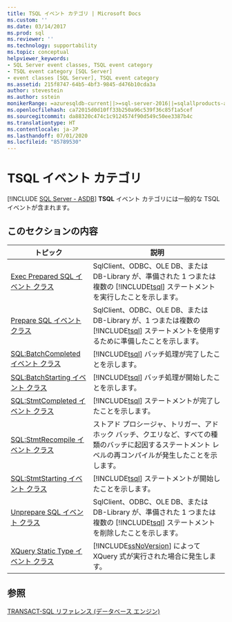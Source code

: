 ```yaml
---
title: TSQL イベント カテゴリ | Microsoft Docs
ms.custom: ''
ms.date: 03/14/2017
ms.prod: sql
ms.reviewer: ''
ms.technology: supportability
ms.topic: conceptual
helpviewer_keywords:
- SQL Server event classes, TSQL event category
- TSQL event category [SQL Server]
- event classes [SQL Server], TSQL event category
ms.assetid: 215f8747-64b5-4bf3-9845-d476b10cda3a
author: stevestein
ms.author: sstein
monikerRange: =azuresqldb-current||>=sql-server-2016||=sqlallproducts-allversions||>=sql-server-linux-2017||=azuresqldb-mi-current
ms.openlocfilehash: ca72015d0d10ff33b250a96c539f36c85f1a5cef
ms.sourcegitcommit: da88320c474c1c9124574f90d549c50ee3387b4c
ms.translationtype: HT
ms.contentlocale: ja-JP
ms.lasthandoff: 07/01/2020
ms.locfileid: "85789530"
---
```

# <a name="tsql-event-category"></a>TSQL イベント カテゴリ
[!INCLUDE [SQL Server - ASDB](../../includes/applies-to-version/sql-asdb.md)]
  **TSQL** イベント カテゴリには一般的な TSQL イベントが含まれます。  
  
## <a name="in-this-section"></a>このセクションの内容  
  
|トピック|説明|  
|-----------|-----------------|  
|[Exec Prepared SQL イベント クラス](../../relational-databases/event-classes/exec-prepared-sql-event-class.md)|SqlClient、ODBC、OLE DB、または DB-Library が、準備された 1 つまたは複数の [!INCLUDE[tsql](../../includes/tsql-md.md)] ステートメントを実行したことを示します。|  
|[Prepare SQL イベント クラス](../../relational-databases/event-classes/prepare-sql-event-class.md)|SqlClient、ODBC、OLE DB、または DB-Library が、1 つまたは複数の [!INCLUDE[tsql](../../includes/tsql-md.md)] ステートメントを使用するために準備したことを示します。|  
|[SQL:BatchCompleted イベント クラス](../../relational-databases/event-classes/sql-batchcompleted-event-class.md)|[!INCLUDE[tsql](../../includes/tsql-md.md)] バッチ処理が完了したことを示します。|  
|[SQL:BatchStarting イベント クラス](../../relational-databases/event-classes/sql-batchstarting-event-class.md)|[!INCLUDE[tsql](../../includes/tsql-md.md)] バッチ処理が開始したことを示します。|  
|[SQL:StmtCompleted イベント クラス](../../relational-databases/event-classes/sql-stmtcompleted-event-class.md)|[!INCLUDE[tsql](../../includes/tsql-md.md)] ステートメントが完了したことを示します。|  
|[SQL:StmtRecompile イベント クラス](../../relational-databases/event-classes/sql-stmtrecompile-event-class.md)|ストアド プロシージャ、トリガー、アドホック バッチ、クエリなど、すべての種類のバッチに起因するステートメント レベルの再コンパイルが発生したことを示します。|  
|[SQL:StmtStarting イベント クラス](../../relational-databases/event-classes/sql-stmtstarting-event-class.md)|[!INCLUDE[tsql](../../includes/tsql-md.md)] ステートメントが開始したことを示します。|  
|[Unprepare SQL イベント クラス](../../relational-databases/event-classes/unprepare-sql-event-class.md)|SqlClient、ODBC、OLE DB、または DB-Library が、準備された 1 つまたは複数の [!INCLUDE[tsql](../../includes/tsql-md.md)] ステートメントを削除したことを示します。|  
|[XQuery Static Type イベント クラス](../../relational-databases/event-classes/xquery-static-type-event-class.md)|[!INCLUDE[ssNoVersion](../../includes/ssnoversion-md.md)] によって XQuery 式が実行された場合に発生します。|  
  
## <a name="see-also"></a>参照  
 [TRANSACT-SQL リファレンス &#40;データベース エンジン&#41;](../../t-sql/transact-sql-reference-database-engine.md)  
  
  
